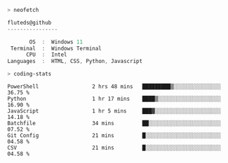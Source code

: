 ```zsh
> neofetch
```

<!--align="left" src="https://github.com/fluteds.png" alt="logo.png" width="200"/>-->

```csharp
fluteds@github
----------------

       OS  :  Windows 11
 Terminal  :  Windows Terminal
      CPU  :  Intel
Languages  :  HTML, CSS, Python, Javascript
```

```zsh
> coding-stats
```

<!--START_SECTION:waka-->

```text
PowerShell                 2 hrs 48 mins   █████████▒░░░░░░░░░░░░░░░   36.75 %
Python                     1 hr 17 mins    ████▒░░░░░░░░░░░░░░░░░░░░   16.90 %
JavaScript                 1 hr 5 mins     ███▓░░░░░░░░░░░░░░░░░░░░░   14.18 %
Batchfile                  34 mins         ██░░░░░░░░░░░░░░░░░░░░░░░   07.52 %
Git Config                 21 mins         █░░░░░░░░░░░░░░░░░░░░░░░░   04.58 %
CSV                        21 mins         █░░░░░░░░░░░░░░░░░░░░░░░░   04.58 %
```

<!--END_SECTION:waka-->
